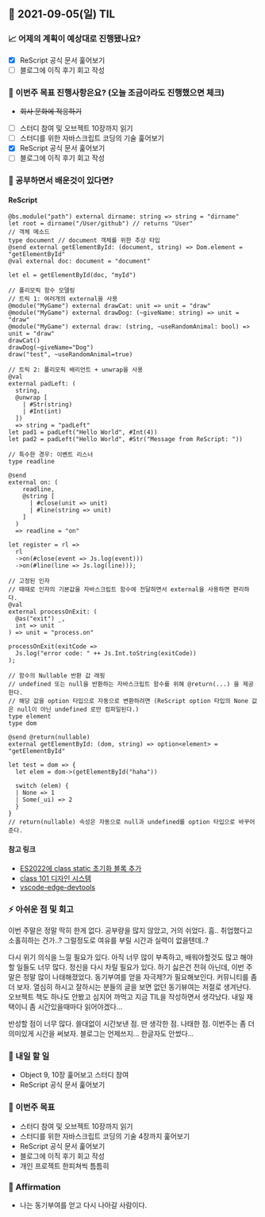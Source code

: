 ## 📆 2021-09-05(일) TIL

### 📈 어제의 계획이 예상대로 진행됐나요?
- [x] ReScript 공식 문서 훑어보기
- [ ] 블로그에 이직 후기 회고 작성

### 🦄 이번주 목표 진행사항은요? (오늘 조금이라도 진행했으면 체크)
- ~~회사 문화에 적응하기~~
- [ ] 스터디 참여 및 오브젝트 10장까지 읽기
- [ ] 스터디를 위한 자바스크립트 코딩의 기술 훑어보기
- [x] ReScript 공식 문서 훑어보기
- [ ] 블로그에 이직 후기 회고 작성

### 🤔 공부하면서 배운것이 있다면?

#### ReScript

```reason
@bs.module("path") external dirname: string => string = "dirname"
let root = dirname("/User/github") // returns "User"
// 객체 메소드
type document // document 객체를 위한 추상 타입
@send external getElementById: (document, string) => Dom.element = "getElementById"
@val external doc: document = "document"

let el = getElementById(doc, "myId")

// 폴리모픽 함수 모델링
// 트릭 1: 여러개의 external을 사용
@module("MyGame") external drawCat: unit => unit = "draw"
@module("MyGame") external drawDog: (~giveName: string) => unit = "draw"
@module("MyGame") external draw: (string, ~useRandomAnimal: bool) => unit = "draw"
drawCat()
drawDog(~giveName="Dog")
draw("test", ~useRandomAnimal=true)

// 트릭 2: 폴리모픽 배리언트 + unwrap을 사용
@val
external padLeft: (
  string,
  @unwrap [
    | #Str(string)
    | #Int(int)
  ])
  => string = "padLeft"
let pad1 = padLeft("Hello World", #Int(4))
let pad2 = padLeft("Hello World", #Str("Message from ReScript: "))

// 특수한 경우: 이벤트 리스너
type readline

@send
external on: (
    readline,
    @string [
      | #close(unit => unit)
      | #line(string => unit)
    ]
  )
  => readline = "on"

let register = rl =>
  rl
  ->on(#close(event => Js.log(event)))
  ->on(#line(line => Js.log(line)));

// 고정된 인자
// 때때로 인자의 기본값을 자바스크립트 함수에 전달하면서 external을 사용하면 편리하다.
@val
external processOnExit: (
  @as("exit") _,
  int => unit
) => unit = "process.on"

processOnExit(exitCode =>
  Js.log("error code: " ++ Js.Int.toString(exitCode))
);

// 함수의 Nullable 반환 값 래핑
// undefined 또는 null을 반환하는 자바스크립트 함수를 위해 @return(...) 을 제공한다.
// 해당 값을 option 타입으로 자동으로 변환하려면 (ReScript option 타입의 None 값은 null이 아닌 undefined 로만 컴파일된다.)
type element
type dom

@send @return(nullable)
external getElementById: (dom, string) => option<element> = "getElementById"

let test = dom => {
  let elem = dom->(getElementById("haha"))

  switch (elem) {
  | None => 1
  | Some(_ui) => 2
  }
}
// return(nullable) 속성은 자동으로 null과 undefined를 option 타입으로 바꾸어준다.
```

#### 참고 링크
- [ES2022에 class static 초기화 블록 추가](https://2ality.com/2021/09/class-static-block.html)
- [class 101 디자인 시스템](https://ui.class101.dev/core/colors)
- [vscode-edge-devtools](https://github.com/microsoft/vscode-edge-devtools)

### ⚡ 아쉬운 점 및 회고
이번 주말은 정말 딱히 한게 없다. 공부량을 많지 않았고, 거의 쉬었다. 흠.. 취업했다고 소홀히하는 건가..? 그럴정도로 여유를 부릴 시간과 실력이 없을텐데..?   

다시 위기 의식을 느낄 필요가 있다. 아직 너무 많이 부족하고, 배워야할것도 많고 해야할 일들도 너무 많다. 정신을 다시 차릴 필요가 있다. 하기 싫은건 전혀 아닌데, 이번 주말은 정말 많이 나태해졌었다. 동기부여를 얻을 자극제?가 필요해보인다. 커뮤니티를 좀더 보자. 열심히 하시고 잘하시는 분들의 글을 보면 없던 동기뷰여는 저절로 생겨난다. 오브젝트 책도 하나도 안봤고 심지어 까먹고 지금 TIL을 작성하면서 생각났다. 내일 재택이니 좀 시간있을때마다 읽어야겠다...   

반성할 점이 너무 많다. 쓸대없이 시간보낸 점. 딴 생각한 점. 나태한 점. 이번주는 좀 더 의미있게 시간을 써보자. 블로그는 언제쓰지... 한글자도 안썼다...

### 🚀 내일 할 일
- Object 9, 10장 훑어보고 스터디 참여
- ReScript 공식 문서 훑어보기

### 🎯 이번주 목표
- 스터디 참여 및 오브젝트 10장까지 읽기
- 스터디를 위한 자바스크립트 코딩의 기술 4장까지 훑어보기
- ReScript 공식 문서 훑어보기
- 블로그에 이직 후기 회고 작성
- 개인 프로젝트 한피쳐씩 틈틈히

### 😤 Affirmation
- 나는 동기부여를 얻고 다시 나아갈 사람이다.

